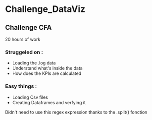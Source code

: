 # Challenge_DataViz
## Challenge CFA

20 hours of work

### Struggeled on :

- Loading the .log data 
- Understand what's inside the data 
- How does the KPIs are calculated 

### Easy things :

- Loading Csv files 
- Creating Dataframes and verfying it 


Didn't need to use this regex expression thanks to the .split() fonction 


